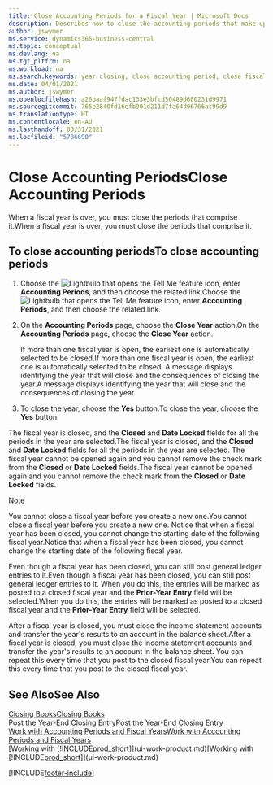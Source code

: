 ```yaml
---
title: Close Accounting Periods for a Fiscal Year | Microsoft Docs
description: Describes how to close the accounting periods that make up the fiscal year.
author: jswymer
ms.service: dynamics365-business-central
ms.topic: conceptual
ms.devlang: na
ms.tgt_pltfrm: na
ms.workload: na
ms.search.keywords: year closing, close accounting period, close fiscal year, bank account detailed trial balance
ms.date: 04/01/2021
ms.author: jswymer
ms.openlocfilehash: a26baaf947fdac133e3bfcd50489d680231d9971
ms.sourcegitcommit: 766e2840fd16efb901d211d7fa64d96766ac99d9
ms.translationtype: HT
ms.contentlocale: en-AU
ms.lasthandoff: 03/31/2021
ms.locfileid: "5786690"
---
```

# <a name="close-accounting-periods"></a><span data-ttu-id="bcc61-103">Close Accounting Periods</span><span class="sxs-lookup"><span data-stu-id="bcc61-103">Close Accounting Periods</span></span>
<span data-ttu-id="bcc61-104">When a fiscal year is over, you must close the periods that comprise it.</span><span class="sxs-lookup"><span data-stu-id="bcc61-104">When a fiscal year is over, you must close the periods that comprise it.</span></span>

## <a name="to-close-accounting-periods"></a><span data-ttu-id="bcc61-105">To close accounting periods</span><span class="sxs-lookup"><span data-stu-id="bcc61-105">To close accounting periods</span></span>
1. <span data-ttu-id="bcc61-106">Choose the ![Lightbulb that opens the Tell Me feature](media/ui-search/search_small.png "Tell me what you want to do") icon, enter **Accounting Periods**, and then choose the related link.</span><span class="sxs-lookup"><span data-stu-id="bcc61-106">Choose the ![Lightbulb that opens the Tell Me feature](media/ui-search/search_small.png "Tell me what you want to do") icon, enter **Accounting Periods**, and then choose the related link.</span></span>
2. <span data-ttu-id="bcc61-107">On the **Accounting Periods** page, choose the **Close Year** action.</span><span class="sxs-lookup"><span data-stu-id="bcc61-107">On the **Accounting Periods** page, choose the **Close Year** action.</span></span>

    <span data-ttu-id="bcc61-108">If more than one fiscal year is open, the earliest one is automatically selected to be closed.</span><span class="sxs-lookup"><span data-stu-id="bcc61-108">If more than one fiscal year is open, the earliest one is automatically selected to be closed.</span></span> <span data-ttu-id="bcc61-109">A message displays identifying the year that will close and the consequences of closing the year.</span><span class="sxs-lookup"><span data-stu-id="bcc61-109">A message displays identifying the year that will close and the consequences of closing the year.</span></span>
3. <span data-ttu-id="bcc61-110">To close the year, choose the **Yes** button.</span><span class="sxs-lookup"><span data-stu-id="bcc61-110">To close the year, choose the **Yes** button.</span></span>

<span data-ttu-id="bcc61-111">The fiscal year is closed, and the **Closed** and **Date Locked** fields for all the periods in the year are selected.</span><span class="sxs-lookup"><span data-stu-id="bcc61-111">The fiscal year is closed, and the **Closed** and **Date Locked** fields for all the periods in the year are selected.</span></span> <span data-ttu-id="bcc61-112">The fiscal year cannot be opened again and you cannot remove the check mark from the **Closed** or **Date Locked** fields.</span><span class="sxs-lookup"><span data-stu-id="bcc61-112">The fiscal year cannot be opened again and you cannot remove the check mark from the **Closed** or **Date Locked** fields.</span></span>

> [!NOTE]  
>   <span data-ttu-id="bcc61-113">You cannot close a fiscal year before you create a new one.</span><span class="sxs-lookup"><span data-stu-id="bcc61-113">You cannot close a fiscal year before you create a new one.</span></span> <span data-ttu-id="bcc61-114">Notice that when a fiscal year has been closed, you cannot change the starting date of the following fiscal year.</span><span class="sxs-lookup"><span data-stu-id="bcc61-114">Notice that when a fiscal year has been closed, you cannot change the starting date of the following fiscal year.</span></span>

<span data-ttu-id="bcc61-115">Even though a fiscal year has been closed, you can still post general ledger entries to it.</span><span class="sxs-lookup"><span data-stu-id="bcc61-115">Even though a fiscal year has been closed, you can still post general ledger entries to it.</span></span> <span data-ttu-id="bcc61-116">When you do this, the entries will be marked as posted to a closed fiscal year and the **Prior-Year Entry** field will be selected.</span><span class="sxs-lookup"><span data-stu-id="bcc61-116">When you do this, the entries will be marked as posted to a closed fiscal year and the **Prior-Year Entry** field will be selected.</span></span>

<span data-ttu-id="bcc61-117">After a fiscal year is closed, you must close the income statement accounts and transfer the year's results to an account in the balance sheet.</span><span class="sxs-lookup"><span data-stu-id="bcc61-117">After a fiscal year is closed, you must close the income statement accounts and transfer the year's results to an account in the balance sheet.</span></span> <span data-ttu-id="bcc61-118">You can repeat this every time that you post to the closed fiscal year.</span><span class="sxs-lookup"><span data-stu-id="bcc61-118">You can repeat this every time that you post to the closed fiscal year.</span></span>

## <a name="see-also"></a><span data-ttu-id="bcc61-119">See Also</span><span class="sxs-lookup"><span data-stu-id="bcc61-119">See Also</span></span>

[<span data-ttu-id="bcc61-120">Closing Books</span><span class="sxs-lookup"><span data-stu-id="bcc61-120">Closing Books</span></span>](year-close-books.md)  
[<span data-ttu-id="bcc61-121">Post the Year-End Closing Entry</span><span class="sxs-lookup"><span data-stu-id="bcc61-121">Post the Year-End Closing Entry</span></span>](year-how-post-year-end-close-entry.md)  
[<span data-ttu-id="bcc61-122">Work with Accounting Periods and Fiscal Years</span><span class="sxs-lookup"><span data-stu-id="bcc61-122">Work with Accounting Periods and Fiscal Years</span></span>](finance-accounting-periods-and-fiscal-years.md)  
<span data-ttu-id="bcc61-123">[Working with [!INCLUDE[prod_short](includes/prod_short.md)]](ui-work-product.md)</span><span class="sxs-lookup"><span data-stu-id="bcc61-123">[Working with [!INCLUDE[prod_short](includes/prod_short.md)]](ui-work-product.md)</span></span>


[!INCLUDE[footer-include](includes/footer-banner.md)]